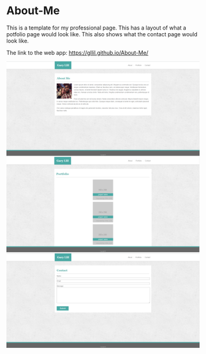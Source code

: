 # About-Me
This is a template for my professional page. This has a layout of what a potfolio page would look like. This also shows what the contact page would look like. 

The link to the web app:
https://gllil.github.io/About-Me/

<img src="https://github.com/gllil/About-Me/blob/master/assets/images/Page1.PNG">

<img src="https://github.com/gllil/About-Me/blob/master/assets/images/Page2.PNG">

<img src="https://github.com/gllil/About-Me/blob/master/assets/images/Page3.PNG">
